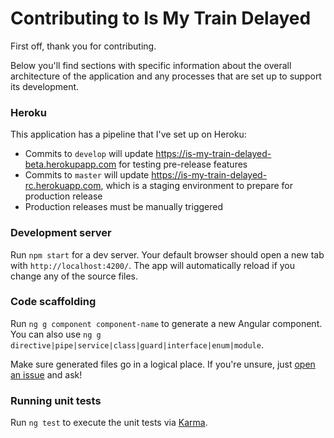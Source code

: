 # Contributing to Is My Train Delayed

First off, thank you for contributing.

Below you'll find sections with specific information about the overall architecture of the application and any processes that are set up to support its development.


### Heroku

This application has a pipeline that I've set up on Heroku:
- Commits to `develop` will update https://is-my-train-delayed-beta.herokupapp.com for testing pre-release features
- Commits to `master` will update https://is-my-train-delayed-rc.herokuapp.com, which is a staging environment to prepare for production release
- Production releases must be manually triggered


### Development server

Run `npm start` for a dev server. Your default browser should open a new tab with `http://localhost:4200/`. The app will automatically reload if you change any of the source files.


### Code scaffolding

Run `ng g component component-name` to generate a new Angular component. You can also use `ng g directive|pipe|service|class|guard|interface|enum|module`.

Make sure generated files go in a logical place. If you're unsure, just [open an issue](https://github.com/danieldafoe/is-my-train-delayed/issues/new) and ask!


### Running unit tests

Run `ng test` to execute the unit tests via [Karma](https://karma-runner.github.io).